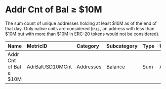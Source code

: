# Addr Cnt of Bal ≥ $10M

The sum count of unique addresses holding at least $10M as of the end of that day. Only native units are considered \(e.g., an address with less than $10M but with more than $10M in ERC-20 tokens would not be considered\).

| Name | MetricID | Category | Subcategory | Type | Unit | Interval |
| :--- | :--- | :--- | :--- | :--- | :--- | :--- |
| Addr Cnt of Bal ≥ $10M | AdrBalUSD10MCnt | Addresses | Balance | Sum | Addresses | 1 day |

